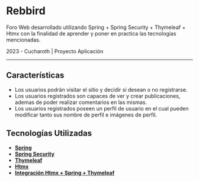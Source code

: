 # Rebbird
Foro Web desarrollado utilizando Spring + Spring Security + Thymeleaf + Htmx
con la finalidad de aprender y poner en practica las tecnologías mencionadas.

2023 - Cucharoth | Proyecto Aplicación

---

## Características
- Los usuarios podrán visitar el sitio y decidir si desean o no registrarse.
- Los usuarios registrados son capaces de ver y crear publicaciones, ademas de poder realizar comentarios en las mismas.
- Los usuarios registrados poseen un perfil de usuario en el cual pueden modificar tanto sus nombre de perfil e imágenes de perfil.

## Tecnologías Utilizadas
- **[Spring](https://spring.io)**
- **[Spring Security](https://spring.io/projects/spring-security)**
- **[Thymeleaf](https://www.thymeleaf.org)**
- **[Htmx](https://htmx.org)**
- **[Integración Htmx + Spring + Thymeleaf](https://github.com/wimdeblauwe/htmx-spring-boot)**


